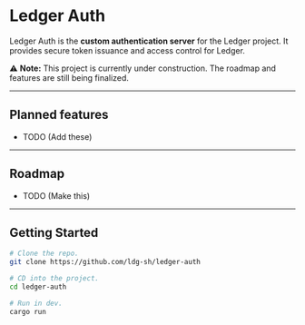 # Ledger Auth

Ledger Auth is the **custom authentication server** for the Ledger project.
It provides secure token issuance and access control for Ledger.

⚠️ **Note:** This project is currently under construction. The roadmap and features are still being finalized.

---

## Planned features
- TODO (Add these)

---

## Roadmap
- TODO (Make this)

---

## Getting Started
```bash
# Clone the repo.
git clone https://github.com/ldg-sh/ledger-auth

# CD into the project.
cd ledger-auth

# Run in dev.
cargo run
